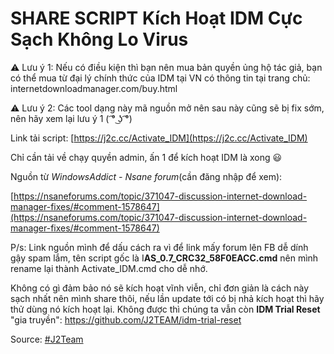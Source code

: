 # SHARE SCRIPT Kích Hoạt IDM Cực Sạch Không Lo Virus

⚠️ Lưu ý 1: Nếu có điều kiện thì bạn nên mua bản quyền ủng hộ tác giả, bạn có thể mua từ đại lý chính thức của IDM tại VN có thông tin tại trang chủ: internetdownloadmanager.com/buy.html

⚠️ Lưu ý 2: Các tool dạng này mã nguồn mở nên sau này cũng sẽ bị fix sớm, nên hãy xem lại lưu ý 1  ( ͡° ͜ʖ ͡°)

Link tải script: [https://j2c.cc/Activate_IDM](https://j2c.cc/Activate_IDM)

Chỉ cần tải về chạy quyền admin, ấn 1 để kích hoạt IDM là xong 😃

Nguồn từ *WindowsAddict - Nsane forum*(cần đăng nhập để xem):

[https://nsaneforums.com/topic/371047-discussion-internet-download-manager-fixes/#comment-1578647](https://nsaneforums.com/topic/371047-discussion-internet-download-manager-fixes/#comment-1578647)

P/s: Link nguồn mình để dấu cách ra vì để link mấy forum lên FB dễ dính gậy spam lắm, tên script gốc là I**AS_0.7_CRC32_58F0EACC.cmd** nên mình rename lại thành Activate_IDM.cmd cho dễ nhớ.

Không có gì đảm bảo nó sẽ kích hoạt vĩnh viễn, chỉ đơn giản là cách này sạch nhất nên mình share thôi, nếu lần update tới có bị nhả kích hoạt thì hãy thử dùng nó kích hoạt lại. Không được thì chúng ta vẫn còn **IDM Trial Reset** "gia truyền": https://github.com/J2TEAM/idm-trial-reset

Source: [#J2Team](https://www.facebook.com/groups/j2team.community/posts/1753296181669161/)
